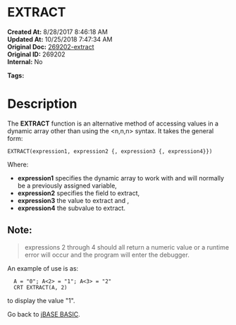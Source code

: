 # EXTRACT

**Created At:** 8/28/2017 8:46:18 AM  
**Updated At:** 10/25/2018 7:47:34 AM  
**Original Doc:** [269202-extract](https://docs.jbase.com/36868-jbase-basic/269202-extract)  
**Original ID:** 269202  
**Internal:** No  

**Tags:**
<badge text='dynamic arrays manipultation' vertical='middle' />

# Description

The **EXTRACT** function is an alternative method of accessing values in a dynamic array other than using the &lt;n,n,n&gt; syntax. It takes the general form:

```
EXTRACT(expression1, expression2 {, expression3 {, expression4}})
```

Where:

- **expression1** specifies the dynamic array to work with and will normally be a previously assigned variable,
- **expression2** specifies the field to extract,
- **expression3** the value to extract and ,
- **expression4** the subvalue to extract.


## Note:


> expressions 2 through 4 should all return a numeric value or a runtime error will occur and the program will enter the debugger.


An example of use is as:

```
  A = "0"; A<2> = "1"; A<3> = "2"
  CRT EXTRACT(A, 2)
```

to display the value "1".



Go back to [jBASE BASIC](./../jbase-basic-programmers-reference-guide).
